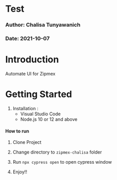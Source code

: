 # Test

### Author: Chalisa Tunyawanich

### Date: 2021-10-07

# Introduction
Automate UI for Zipmex

# Getting Started 
1. Installation :
    - Visual Studio Code 
    - Node.js 10 or 12 and above

#### How to run

1. Clone Project

2. Change directory to `zipmex-chalisa` folder

3. Run `npx cypress open` to open cypress window

4. Enjoy!!
